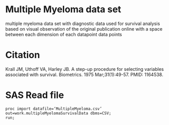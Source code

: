# Multiple Myeloma data set
multiple myeloma data set with diagnostic data used for survival analysis based on visual observation of the original publication online
with a space between each dimension of each datapoint data points

# Citation
Krall JM, Uthoff VA, Harley JB. A step-up procedure for selecting variables associated with survival. Biometrics. 1975 Mar;31(1):49-57. PMID: 1164538.

# SAS Read file
```
proc import datafile=‘MultipleMyeloma.csv’ out=work.multipleMyelomaSurvivalData dbms=CSV;
run;
```

